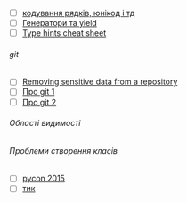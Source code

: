 - [ ] [кодування рядків, юнікод і тд](https://nedbatchelder.com/text/unipain.html)
- [ ] [Генератори та yield](https://stackoverflow.com/questions/231767/what-does-the-yield-keyword-do-in-python/31042491#31042491)
- [ ] [Type hints cheat sheet](https://mypy.readthedocs.io/en/stable/cheat_sheet_py3.html)

###### git
- [ ] [Removing sensitive data from a repository](https://docs.github.com/en/authentication/keeping-your-account-and-data-secure/removing-sensitive-data-from-a-repository)
- [ ] [Про git 1](https://git-scm.com/book/ru/v2)
- [ ] [Про git 2](https://ericsink.com/vcbe/index.html)

###### Області видимості

###### Проблеми створення класів
- [ ] [pycon 2015](https://www.youtube.com/watch?v=PYYfVqtcWQY)
- [ ] [тик](https://www.youtube.com/watch?v=Erp8IAUouus)
